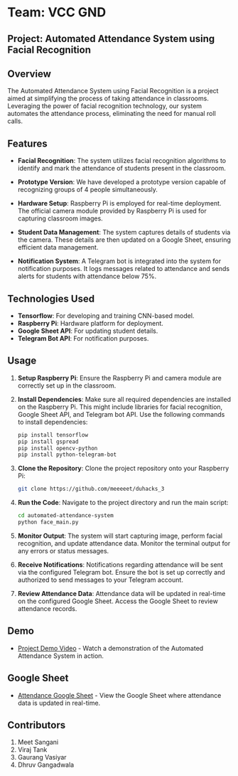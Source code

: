 # Team: VCC GND
## Project: Automated Attendance System using Facial Recognition 

## Overview

The Automated Attendance System using Facial Recognition is a project aimed at simplifying the process of taking attendance in classrooms. Leveraging the power of facial recognition technology, our system automates the attendance process, eliminating the need for manual roll calls.

## Features

- **Facial Recognition**: The system utilizes facial recognition algorithms to identify and mark the attendance of students present in the classroom.
- **Prototype Version**: We have developed a prototype version capable of recognizing groups of 4 people simultaneously.
- **Hardware Setup**: Raspberry Pi is employed for real-time deployment. The official camera module provided by Raspberry Pi is used for capturing classroom images.
  
- **Student Data Management**: The system captures details of students via the camera. These details are then updated on a Google Sheet, ensuring efficient data management.

- **Notification System**: A Telegram bot is integrated into the system for notification purposes. It logs messages related to attendance and sends alerts for students with attendance below 75%.

## Technologies Used

- **Tensorflow**: For developing and training CNN-based model.
- **Raspberry Pi**: Hardware platform for deployment.
- **Google Sheet API**: For updating student details.
- **Telegram Bot API**: For notification purposes.

## Usage

1. **Setup Raspberry Pi**: Ensure the Raspberry Pi and camera module are correctly set up in the classroom.
   
2. **Install Dependencies**: Make sure all required dependencies are installed on the Raspberry Pi. This might include libraries for facial recognition, Google Sheet API, and Telegram bot API. Use the following commands to install dependencies:

    ```bash
    pip install tensorflow
    pip install gspread
    pip install opencv-python
    pip install python-telegram-bot
    ```

3. **Clone the Repository**: Clone the project repository onto your Raspberry Pi:

    ```bash
    git clone https://github.com/meeeeet/duhacks_3
    ```

4. **Run the Code**: Navigate to the project directory and run the main script:

    ```bash
    cd automated-attendance-system
    python face_main.py
    ```

5. **Monitor Output**: The system will start capturing image, perform facial recognition, and update attendance data. Monitor the terminal output for any errors or status messages.

6. **Receive Notifications**: Notifications regarding attendance will be sent via the configured Telegram bot. Ensure the bot is set up correctly and authorized to send messages to your Telegram account.

7. **Review Attendance Data**: Attendance data will be updated in real-time on the configured Google Sheet. Access the Google Sheet to review attendance records.

## Demo

- [Project Demo Video](https://www.youtube.com/watch?v=your_video_id) - Watch a demonstration of the Automated Attendance System in action.

## Google Sheet

- [Attendance Google Sheet](https://docs.google.com/spreadsheets/d/your_sheet_id/edit) - View the Google Sheet where attendance data is updated in real-time.

## Contributors
1. Meet Sangani
2. Viraj Tank
3. Gaurang Vasiyar
4. Dhruv Gangadwala

